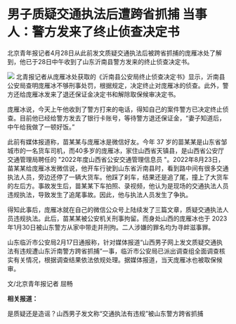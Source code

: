 # 男子质疑交通执法后遭跨省抓捕 当事人：警方发来了终止侦查决定书

北京青年报记者4月28日从此前发文质疑交通执法后被跨省抓捕的庞雁冰处了解到，他已于28日中午收到了山东沂南县警方发来的终止侦查决定书。

![](https://inews.gtimg.com/om_bt/OP_ruN6kIxoA5nvQ4aiZ36-y4paW9LTGGfKiXJHwdra7sAA/1000)
北青报记者从庞雁冰处获取的《沂南县公安局终止侦查决定书》显示，沂南县公安局查明庞雁冰不够刑事处罚，根据规定，决定终止对庞雁冰的侦查。此外，警方还给庞雁冰发来了退还保证金决定书和解除取保候审决定书。

庞雁冰说，今天上午他收到了警方打来的电话，得知自己的案件警方已决定终止侦查。目前他已经给警方发去了银行卡账号，等待警方退还保证金，“妻子知道后，中午给我做了一顿好饭。”

此前有媒体报道称，苗某某与庞雁冰是微信好友。今年 37
岁的苗某某是山东省邹城市的一名货车司机，而40多岁的庞雁冰，家住山西省天镇县，是山西省公安厅交通管理局聘任的 "2022年度山西省公安交通管理信息员
"。2022年8月23日，苗某某给庞雁冰发微信说，他开车行驶到山东省沂南县时，看到路中间有很多交通执法人员，旁边还停了一辆大货车。他踩了刹车，结果还是追了尾，撞上了大货车的左后方。事故发生后，苗某某下车拍照、录视频，他认为是现场的交通执法人员违规执法，导致发生了追尾事故。因此，他与执法人员发生了争执。

得知此事后，庞雁冰就在自己的微信公众号上陆续发了三篇文章，质疑交通执法人员违规执法。此后，苗某某被公安机关刑事拘留。而身处山西的庞雁冰也于
2023年1月30日被山东警方从家中带走并刑拘。二人涉嫌的罪名均为寻衅滋事罪。

山东临沂市公安局2月17日通报称，针对媒体报道“山西男子网上发文质疑交通执法有违规遭山东沂南警方跨省抓捕”一事，临沂市公安局已派出调查组全面调查核实有关情况，根据调查结果依法依规处理。据媒体报道，当天庞雁冰也被取保候审。

文/北京青年报记者 屈畅

**相关报道：**

是质疑还是造谣？山西男子发文称“交通执法有违规”被山东警方跨省抓捕

